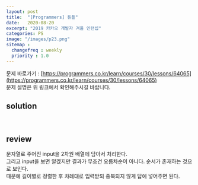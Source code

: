 ```yaml
---
layout: post
title:  "[Programmers] 튜플"
date:   2020-08-20
excerpt: "2019 카카오 개발자 겨울 인턴십"
categories: PS
image: "/images/p23.png"
sitemap :
  changefreq : weekly
  priority : 1.0
---
```


문제 바로가기 : [https://programmers.co.kr/learn/courses/30/lessons/64065](https://programmers.co.kr/learn/courses/30/lessons/64065)<br>
문제 설명은 위 링크에서 확인해주시길 바랍니다.
<br>
## solution
<script src="https://gist.github.com/yooniversal/5eb858d2fceaec00f0e5428e8e3bdbc9.js"></script>
<br>

## review
문자열로 주어진 input을 2차원 배열에 담아서 처리한다.<br>
그리고 input을 보면 알겠지만 결과가 무조건 오름차순이 아니다. 순서가 존재하는 것으로 보인다.<br>
때문에 길이별로 정렬한 후 차례대로 입력받되 중복되지 않게 답에 넣어주면 된다.

<script src="https://utteranc.es/client.js"
        repo="yooniversal/blog-comments"
        issue-term="pathname"
        theme="github-light"
        crossorigin="anonymous"
        async>
</script>
